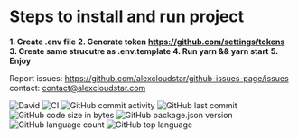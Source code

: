 # **Steps to install and run project**

**1. Create .env file**
**2. Generate token https://github.com/settings/tokens**
**3. Create same strucutre as .env.template**
**4. Run yarn && yarn start** 
**5. Enjoy**

Report issues: https://github.com/alexcloudstar/github-issues-page/issues
contact: contact@alexcloudstar.com

![David](https://img.shields.io/david/alexcloudstar/github-issues-page?color=green&logo=yarn&logoColor=blue)
![CI](https://github.com/alexcloudstar/github-issues-page/workflows/CI/badge.svg)
![GitHub commit activity](https://img.shields.io/github/commit-activity/y/alexcloudstar/github-issues-page)
![GitHub last commit](https://img.shields.io/github/last-commit/alexcloudstar/github-issues-page?color=blue)
![GitHub code size in bytes](https://img.shields.io/github/languages/code-size/alexcloudstar/github-issues-page)
![GitHub package.json version](https://img.shields.io/github/package-json/v/alexcloudstar/github-issues-page)
![GitHub language count](https://img.shields.io/github/languages/count/alexcloudstar/github-issues-page)
![GitHub top language](https://img.shields.io/github/languages/top/alexcloudstar/github-issues-page)
